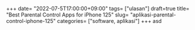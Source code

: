 +++
date= "2022-07-5T17:00:00+09:00"
tags= ["ulasan"]
draft=true
title= "Best Parental Control Apps for iPhone        125"
slug= "aplikasi-parental-control-iphone-125"
categories= ["software, aplikasi"]
+++
asd
